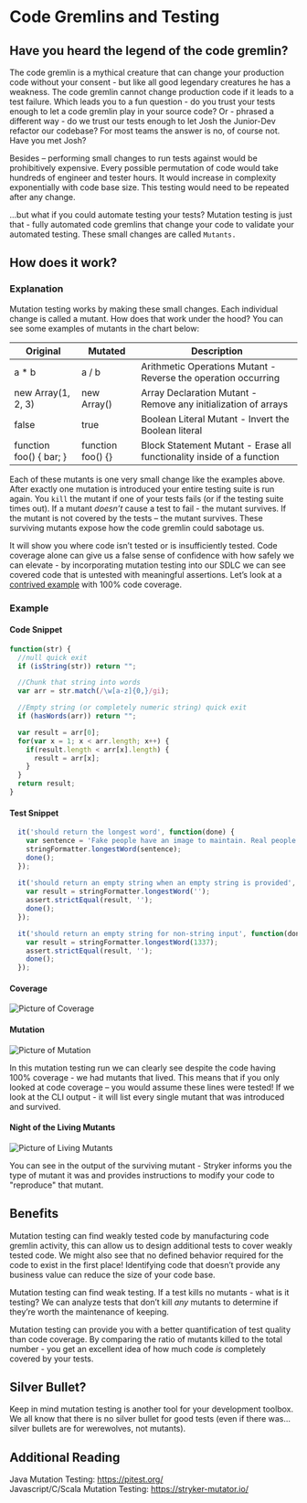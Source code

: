 # Code Gremlins and Testing

## Have you heard the legend of the code gremlin? 

The code gremlin is a mythical creature that can change your production code without your consent - but like all good legendary creatures he has a weakness. The code gremlin cannot change production code if it leads to a test failure. Which leads you to a fun question - do you trust your tests enough to let a code gremlin play in your source code? Or - phrased a different way - do we trust our tests enough to let Josh the Junior-Dev refactor our codebase? For most teams the answer is no, of course not. Have you met Josh?

Besides – performing small changes to run tests against would be prohibitively expensive. Every possible permutation of code would take hundreds of engineer and tester hours. It would increase in complexity exponentially with code base size. This testing would need to be repeated after any change. 

...but what if you could automate testing your tests? Mutation testing is just that - fully automated code gremlins that change your code to validate your automated testing. These small changes are called `Mutants.` 

## How does it work?

### Explanation
Mutation testing works by making these small changes. Each individual change is called a mutant. How does that work under the hood? You can see some examples of mutants in the chart below:

| Original | Mutated | Description |
| -------- | ------- | ----------- |
| a * b    | a / b   | Arithmetic Operations Mutant - Reverse the operation occurring |
| new Array(1, 2, 3) | new Array() | Array Declaration Mutant - Remove any initialization of arrays |
| false | true | Boolean Literal Mutant - Invert the Boolean literal |
| function foo() { bar; } | function foo() {} | Block Statement Mutant - Erase all functionality inside of a function |

Each of these mutants is one very small change like the examples above. After exactly one mutation is introduced your entire testing suite is run again. You `kill` the mutant if one of your tests fails (or if the testing suite times out). If a mutant *doesn’t* cause a test to fail - the mutant survives. If the mutant is not covered by the tests – the mutant survives. These surviving mutants expose how the code gremlin could sabotage us.

It will show you where code isn’t tested or is insufficiently tested. Code coverage alone can give us a false sense of confidence with how safely we can elevate - by incorporating mutation testing into our SDLC we can see covered code that is untested with meaningful assertions. Let’s look at a [contrived example](https://github.com/OriginalError/contrivedMutationExample) with 100% code coverage.

### Example
#### Code Snippet
```Javascript
function(str) {
  //null quick exit  
  if (isString(str)) return "";

  //Chunk that string into words
  var arr = str.match(/\w[a-z]{0,}/gi);

  //Empty string (or completely numeric string) quick exit
  if (hasWords(arr)) return "";

  var result = arr[0];
  for(var x = 1; x < arr.length; x++) {
    if(result.length < arr[x].length) {
      result = arr[x];
    } 
  }
  return result;
}
```

#### Test Snippet
```Javascript
  it('should return the longest word', function(done) {
    var sentence = 'Fake people have an image to maintain. Real people just don’t care.';
    stringFormatter.longestWord(sentence);
    done();
  });
  
  it('should return an empty string when an empty string is provided', function(done) {
    var result = stringFormatter.longestWord('');
    assert.strictEqual(result, '');
    done();
  });

  it('should return an empty string for non-string input', function(done) {
    var result = stringFormatter.longestWord(1337);
    assert.strictEqual(result, '');
    done();
  });
```

#### Coverage
![Picture of Coverage](https://i.imgur.com/PJkseb3.png "Coverage")

#### Mutation
![Picture of Mutation](https://i.imgur.com/ws5iD4e.png "Mutants")

 In this mutation testing run we can clearly see despite the code having 100% coverage - we had mutants that lived. This means that if you only looked at code coverage – you would assume these lines were tested! If we look at the CLI output - it will list every single mutant that was introduced and survived.

 #### Night of the Living Mutants
 ![Picture of Living Mutants](https://i.imgur.com/MnLKYgO.png "Living Mutants")

 You can see in the output of the surviving mutant - Stryker informs you the type of mutant it was and provides instructions to modify your code to "reproduce" that mutant.

## Benefits

Mutation testing can find weakly tested code by manufacturing code gremlin activity, this can allow us to design additional tests to cover weakly tested code. We might also see that no defined behavior required for the code to exist in the first place! Identifying code that doesn’t provide any business value can reduce the size of your code base.

Mutation testing can find weak testing. If a test kills no mutants - what is it testing? We can analyze tests that don’t kill *any* mutants to determine if they’re worth the maintenance of keeping.

Mutation testing can provide you with a better quantification of test quality than code coverage. By comparing the ratio of mutants killed to the total number - you get an excellent idea of how much code *is* completely covered by your tests.

## Silver Bullet?

Keep in mind mutation testing is another tool for your development toolbox. We all know that there is no silver bullet for good tests (even if there was... silver bullets are for werewolves, not mutants).

## Additional Reading

Java Mutation Testing: https://pitest.org/  
Javascript/C/Scala Mutation Testing: https://stryker-mutator.io/ 
